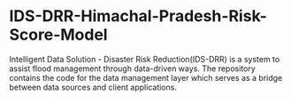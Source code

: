 # IDS-DRR-Himachal-Pradesh-Risk-Score-Model
Intelligent Data Solution - Disaster Risk Reduction(IDS-DRR) is a system to assist flood management through data-driven ways. The repository contains the code for the data management layer which serves as a bridge between data sources and client applications.
